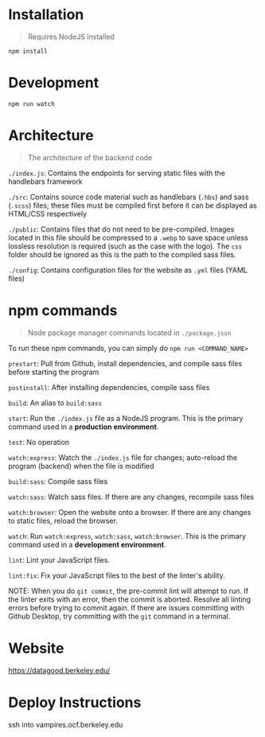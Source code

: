 # Installation
> Requires NodeJS installed

`npm install`

# Development

`npm run watch`

# Architecture

> The architecture of the backend code

`./index.js`: Contains the endpoints for serving static files with the handlebars framework

`./src`: Contains source code material such as handlebars (`.hbs`) and sass (`.scss`) files; these files must be compiled first before it can be displayed as HTML/CSS respectively

`./public`: Contains files that do not need to be pre-compiled. Images located in this file should be compressed to a `.webp` to save space unless lossless resolution is required (such as the case with the logo). The `css` folder should be ignored as this is the path to the compiled sass files.

`./config`: Contains configuration files for the website as `.yml` files (YAML files)

# npm commands

> Node package manager commands located in `./package.json`

To run these npm commands, you can simply do `npm run <COMMAND_NAME>`

`prestart`: Pull from Github, install dependencies, and compile sass files before starting the program

`postinstall`: After installing dependencies, compile sass files

`build`: An alias to `build:sass`

`start`: Run the `./index.js` file as a NodeJS program. This is the primary command used in a **production environment**.

`test`: No operation

`watch:express`: Watch the `./index.js` file for changes; auto-reload the program (backend) when the file is modified

`build:sass`: Compile sass files

`watch:sass`: Watch sass files. If there are any changes, recompile sass files

`watch:browser`: Open the website onto a browser. If there are any changes to static files, reload the browser.

`watch`: Run `watch:express`, `watch:sass`, `watch:browser`. This is the primary command used in a **development environment**.

`lint`: Lint your JavaScript files.

`lint:fix`: Fix your JavaScript files to the best of the linter's ability.

NOTE: When you do `git commit`, the pre-commit lint will attempt to run. If the linter exits with an error, then the commit is aborted. Resolve all linting errors before trying to commit again. If there are issues committing with Github Desktop, try committing with the `git` command in a terminal.

# Website

https://datagood.berkeley.edu/

# Deploy Instructions

ssh into vampires.ocf.berkeley.edu